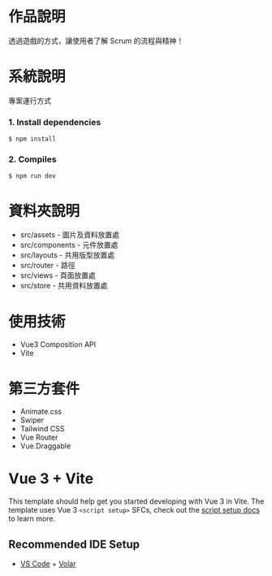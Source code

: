 # 作品說明

透過遊戲的方式，讓使用者了解 Scrum 的流程與精神！

# 系統說明

專案運行方式

### 1. Install dependencies
```
$ npm install
```

### 2. Compiles
```
$ npm run dev
```

# 資料夾說明

- src/assets - 圖片及資料放置處
- src/components - 元件放置處
- src/layouts - 共用版型放置處
- src/router - 路徑
- src/views - 頁面放置處
- src/store - 共用資料放置處

# 使用技術

- Vue3 Composition API 
- Vite

# 第三方套件

- Animate.css
- Swiper
- Tailwind CSS
- Vue Router
- Vue.Draggable

# Vue 3 + Vite

This template should help get you started developing with Vue 3 in Vite. The template uses Vue 3 `<script setup>` SFCs, check out the [script setup docs](https://v3.vuejs.org/api/sfc-script-setup.html#sfc-script-setup) to learn more.

## Recommended IDE Setup

- [VS Code](https://code.visualstudio.com/) + [Volar](https://marketplace.visualstudio.com/items?itemName=Vue.volar)

